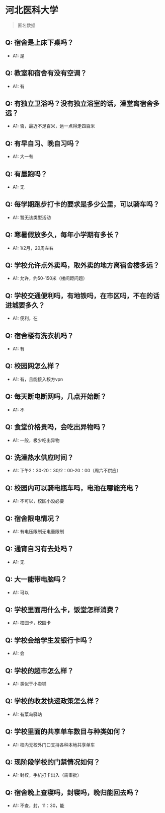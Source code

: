 # 河北医科大学

> 匿名数据

## Q: 宿舍是上床下桌吗？

- A1: 是

## Q: 教室和宿舍有没有空调？

- A1: 有

## Q: 有独立卫浴吗？没有独立浴室的话，澡堂离宿舍多远？

- A1: 否，最近不足百米，远一点得走四百米

## Q: 有早自习、晚自习吗？

- A1: 大一有

## Q: 有晨跑吗？

- A1: 无

## Q: 每学期跑步打卡的要求是多少公里，可以骑车吗？

- A1: 暂无该类型活动

## Q: 寒暑假放多久，每年小学期有多长？

- A1: 1/2月，20周左右

## Q: 学校允许点外卖吗，取外卖的地方离宿舍楼多远？

- A1: 允许，约50-150米（楼间距问题）

## Q: 学校交通便利吗，有地铁吗，在市区吗，不在的话进城要多久？

- A1: 便利，在

## Q: 宿舍楼有洗衣机吗？

- A1: 有

## Q: 校园网怎么样？

- A1: 有，且能接入校方vpn

## Q: 每天断电断网吗，几点开始断？

- A1: 不

## Q: 食堂价格贵吗，会吃出异物吗？

- A1: 一般，极少吃出异物

## Q: 洗澡热水供应时间？

- A1: 下午2：30-20：30/2：00-20：00（周六不供应）

## Q: 校园内可以骑电瓶车吗，电池在哪能充电？

- A1: 不可以，校区小没必要

## Q: 宿舍限电情况？

- A1: 有电压限制无电量限制

## Q: 通宵自习有去处吗？

- A1: 无

## Q: 大一能带电脑吗？

- A1: 可以

## Q: 学校里面用什么卡，饭堂怎样消费？

- A1: 校园卡，校园卡

## Q: 学校会给学生发银行卡吗？

- A1: 会

## Q: 学校的超市怎么样？

- A1: 类似于小卖铺

## Q: 学校的收发快递政策怎么样？

- A1: 有菜鸟驿站

## Q: 学校里面的共享单车数目与种类如何？

- A1: 校内无校外门口支持各种本地共享单车

## Q: 现阶段学校的门禁情况如何？

- A1: 封校，手机打卡出入（需审批）

## Q: 宿舍晚上查寝吗，封寝吗，晚归能回去吗？

- A1: 不查，封，11：30，能